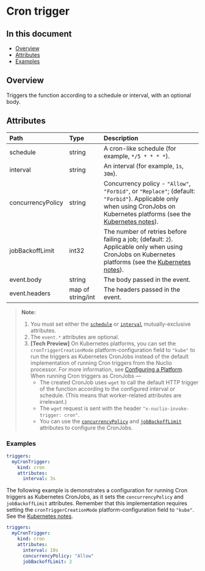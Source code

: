# Cron trigger

## In this document
- [Overview](#overview)
- [Attributes](#attributes)
- [Examples](#examples)

<a id="overview"></a>
## Overview

Triggers the function according to a schedule or interval, with an optional body.

<a id="attributes"></a>
## Attributes

| **Path**                                             | **Type**          | **Description**                                                                                                                                                                          |
|:-----------------------------------------------------|:------------------|:-----------------------------------------------------------------------------------------------------------------------------------------------------------------------------------------|
| <a id="attr-schedule"></a>schedule                   | string            | A cron-like schedule (for example, `*/5 * * * *`).                                                                                                                                       |
| <a id="attr-interval"></a>interval                   | string            | An interval (for example, `1s`, `30m`).                                                                                                                                                  |
| <a id="attr-concurrencyPolicy"></a>concurrencyPolicy | string            | Concurrency policy - `"Allow"`, `"Forbid"`, or `"Replace"`; (default: `"Forbid"`). Applicable only when using CronJobs on Kubernetes platforms (see the [Kubernetes notes](#k8s-notes)). |
| <a id="attr-jobBackoffLimit"></a>jobBackoffLimit     | int32             | The number of retries before failing a job; (default: `2`). Applicable only when using CronJobs on Kubernetes platforms (see the [Kubernetes notes](#k8s-notes)).                        |
| event.body                                           | string            | The body passed in the event.                                                                                                                                                            |
| event.headers                                        | map of string/int | The headers passed in the event.                                                                                                                                                         |

<a id="attr-notes"></a>
> **Note:**
> 1. <a id="schedule-or-interval-attr-set-note"></a>You must set either the [`schedule`](#attr-schedule) or [`interval`](#attr-interval) mutually-exclusive attributes.
> 2. <a id="event-attrs-note"></a>The `event.*` attributes are optional.
> 3. <a id="k8s-notes"></a>**[Tech Preview]** On Kubernetes platforms, you can set the `cronTriggerCreationMode` platform-configuration field to `"kube"` to run the triggers as Kubernetes CronJobs instead of the default implementation of running Cron triggers from the Nuclio processor.
>        For more information, see [Configuring a Platform](../../tasks/configuring-a-platform.md#cron-trigger-creation-mode-crontriggercreationmode).
>        When running Cron triggers as CronJobs &mdash;
>    - The created CronJob uses `wget` to call the default HTTP trigger of the function according to the configured interval or schedule.
>        (This means that worker-related attributes are irrelevant.)
>    - The `wget` request is sent with the header `"x-nuclio-invoke-trigger: cron"`.
>    - You can use the [`concurrencyPolicy`](#attr-concurrencyPolicy) and [`jobBackoffLimit`](#attr-jobBackoffLimit) attributes to configure the CronJobs.

<a id="examples"></a>
### Examples

```yaml
triggers:
  myCronTrigger:
    kind: cron
    attributes:
      interval: 3s
```

The following example is demonstrates a configuration for running Cron triggers as Kubernetes CronJobs, as it sets the `concurrencyPolicy` and `jobBackoffLimit` attributes.
Remember that this implementation requires setting the `cronTriggerCreationMode` platform-configuration field to `"kube"`.
See the [Kubernetes notes](#k8s-notes).
```yaml
triggers:
  myCronTrigger:
    kind: cron
    attributes:
      interval: 10s
      concurrencyPolicy: "Allow"
      jobBackoffLimit: 2
```

